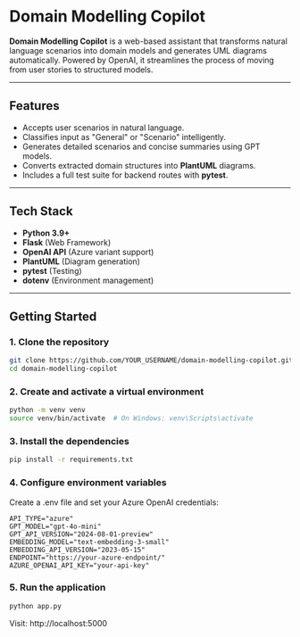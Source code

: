 # Domain Modelling Copilot

**Domain Modelling Copilot** is a web-based assistant that transforms natural language scenarios into domain models and generates UML diagrams automatically. Powered by OpenAI, it streamlines the process of moving from user stories to structured models.

---

## Features

-  Accepts user scenarios in natural language.
-  Classifies input as "General" or "Scenario" intelligently.
-  Generates detailed scenarios and concise summaries using GPT models.
-  Converts extracted domain structures into **PlantUML** diagrams.
-  Includes a full test suite for backend routes with **pytest**.

---

## Tech Stack

- **Python 3.9+**
- **Flask** (Web Framework)
- **OpenAI API** (Azure variant support)
- **PlantUML** (Diagram generation)
- **pytest** (Testing)
- **dotenv** (Environment management)

---

## Getting Started

### 1. Clone the repository

```bash
git clone https://github.com/YOUR_USERNAME/domain-modelling-copilot.git
cd domain-modelling-copilot
```

### 2. Create and activate a virtual environment
```bash
python -m venv venv
source venv/bin/activate  # On Windows: venv\Scripts\activate
```
### 3. Install the dependencies
```bash
pip install -r requirements.txt
```
### 4. Configure environment variables
Create a .env file and set your Azure OpenAI credentials:

```env
API_TYPE="azure"
GPT_MODEL="gpt-4o-mini"
GPT_API_VERSION="2024-08-01-preview"
EMBEDDING_MODEL="text-embedding-3-small"
EMBEDDING_API_VERSION="2023-05-15"
ENDPOINT="https://your-azure-endpoint/"
AZURE_OPENAI_API_KEY="your-api-key"
```

### 5. Run the application
```bash
python app.py
```
Visit: http://localhost:5000
